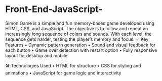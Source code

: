 # Front-End-JavaScript-
Simon Game is a simple and fun memory-based game developed using HTML, CSS, and JavaScript. The objective is to follow and repeat an increasingly long sequence of colors and sounds. With each level, the sequence gets harder, testing the player’s memory and focus.
✅ Key Features
	•	Dynamic pattern generation
	•	Sound and visual feedback for each button
	•	Game over detection with restart option
	•	Fully responsive layout for desktop and mobile

🛠 Technologies Used
	•	HTML for structure
	•	CSS for styling and animations
	•	JavaScript for game logic and interactivity
